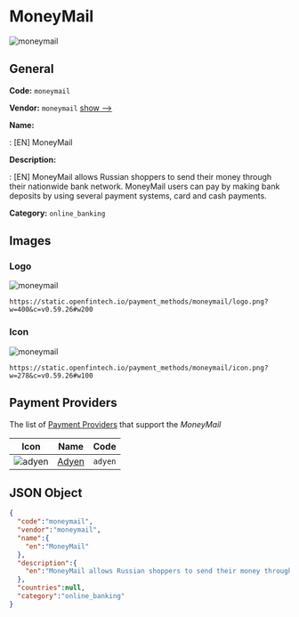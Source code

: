 
# MoneyMail 
![moneymail](https://static.openfintech.io/payment_methods/moneymail/logo.png?w=400&c=v0.59.26#w200)  

## General 
**Code:** `moneymail` 
 
**Vendor:** `moneymail` [show -->](/vendors/moneymail/) 
 
**Name:** 
 
:	[EN] MoneyMail 
 
**Description:** 
 
: [EN] MoneyMail allows Russian shoppers to send their money through their nationwide bank network. MoneyMail users can pay by making bank deposits by using several payment systems, card and cash payments. 
 
**Category:** `online_banking` 
 

## Images 

### Logo 
![moneymail](https://static.openfintech.io/payment_methods/moneymail/logo.png?w=400&c=v0.59.26#w200)  

```
https://static.openfintech.io/payment_methods/moneymail/logo.png?w=400&c=v0.59.26#w200
```  

### Icon 
![moneymail](https://static.openfintech.io/payment_methods/moneymail/icon.png?w=278&c=v0.59.26#w100)  

```
https://static.openfintech.io/payment_methods/moneymail/icon.png?w=278&c=v0.59.26#w100
```  

## Payment Providers 
 
The list of [Payment Providers](/payment-providers/) that support the _MoneyMail_ 

|Icon|Name|Code| 
|:---:|:---:|:---:| 
|![adyen](https://static.openfintech.io/payment_providers/adyen/icon.svg?w=278&c=v0.59.26#w100) |[Adyen](/payment-providers/adyen/)|`adyen`| 
 

## JSON Object 

```json
{
  "code":"moneymail",
  "vendor":"moneymail",
  "name":{
    "en":"MoneyMail"
  },
  "description":{
    "en":"MoneyMail allows Russian shoppers to send their money through their nationwide bank network. MoneyMail users can pay by making bank deposits by using several payment systems, card and cash payments."
  },
  "countries":null,
  "category":"online_banking"
}
```  
